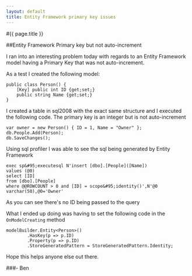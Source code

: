 ```yaml
---
layout: default
title: Entity Framework primary key issues
---
```

#{{ page.title }}

##Entity Framework Primary key but not auto-increment

I ran into an interesting problem today with regards to an Entity Framework model having a Primary Key that was not auto-increment.

As a test I created the following model:

    public class Person() {
        [Key] public int ID {get;set;}
        public string Name {get;set;}
    }


I created a table in sql2008 with the exact same structure and I executed the following code. The primary key is an integer but is not auto-increment

    var owner = new Person() { ID = 1, Name = "Owner" };
    db.People.Add(Person);
    db.SaveChanges();


Using sql profiler I was able to see the sql being generated by Entity Framework

    exec sp&#95;executesql N'insert [dbo].[People]([Name])
    values (@0)
    select [ID]
    from [dbo].[People]
    where @@ROWCOUNT > 0 and [ID] = scope&#95;identity()',N'@0 varchar(50),@0='Owner'


As you can see there's no ID being passed to the query

What I ended up doing was having to set the following code in the `OnModelCreating` method

    modelBuilder.Entity<Person>()
            .HasKey(p => p.ID)
            .Property(p => p.ID)
            .StoreGeneratedPattern = StoreGeneratedPattern.Identity;


Hope this helps anyone else out there.

###- Ben